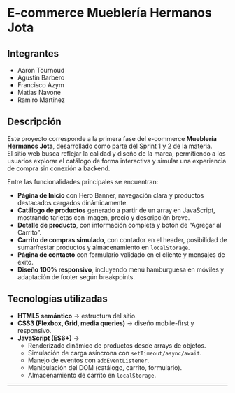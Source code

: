 # E-commerce Mueblería Hermanos Jota

## Integrantes
- Aaron Tournoud
- Agustin Barbero
- Francisco Azym
- Matias Navone
- Ramiro Martinez

## Descripción
Este proyecto corresponde a la primera fase del e-commerce **Mueblería Hermanos Jota**, desarrollado como parte del Sprint 1 y 2 de la materia.  
El sitio web busca reflejar la calidad y diseño de la marca, permitiendo a los usuarios explorar el catálogo de forma interactiva y simular una experiencia de compra sin conexión a backend.

Entre las funcionalidades principales se encuentran:
- **Página de Inicio** con Hero Banner, navegación clara y productos destacados cargados dinámicamente.  
- **Catálogo de productos** generado a partir de un array en JavaScript, mostrando tarjetas con imagen, precio y descripción breve.  
- **Detalle de producto**, con información completa y botón de “Agregar al Carrito”.  
- **Carrito de compras simulado**, con contador en el header, posibilidad de sumar/restar productos y almacenamiento en `localStorage`.  
- **Página de contacto** con formulario validado en el cliente y mensajes de éxito.  
- **Diseño 100% responsivo**, incluyendo menú hamburguesa en móviles y adaptación de footer según breakpoints.  

## Tecnologías utilizadas
- **HTML5 semántico** → estructura del sitio.  
- **CSS3 (Flexbox, Grid, media queries)** → diseño mobile-first y responsivo.  
- **JavaScript (ES6+)** →  
  - Renderizado dinámico de productos desde arrays de objetos.  
  - Simulación de carga asíncrona con `setTimeout/async/await`.  
  - Manejo de eventos con `addEventListener`.  
  - Manipulación del DOM (catálogo, carrito, formulario).  
  - Almacenamiento de carrito en `localStorage`.  

---
